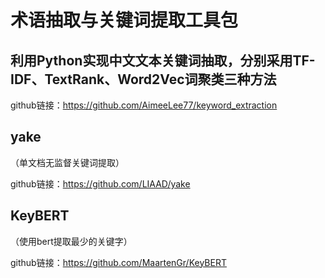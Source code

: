 # 术语抽取与关键词提取工具包
 
## 利用Python实现中文文本关键词抽取，分别采用TF-IDF、TextRank、Word2Vec词聚类三种方法 

github链接：https://github.com/AimeeLee77/keyword_extraction

## yake
（单文档无监督关键词提取）

github链接：https://github.com/LIAAD/yake

## KeyBERT
（使用bert提取最少的关键字）

github链接：https://github.com/MaartenGr/KeyBERT

